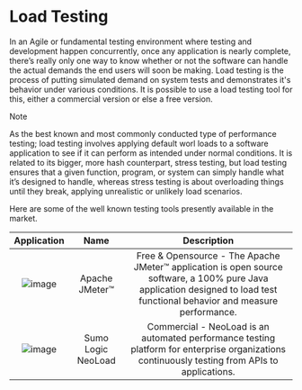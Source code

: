 # Load Testing

In an Agile or fundamental testing environment where testing and development happen concurrently, once any application is nearly complete, there’s really only one way to know whether or not the software can handle the actual demands the end users will soon be making. Load testing is the process of putting simulated demand on system tests and demonstrates it's behavior under various conditions. It is possible to use a load testing tool for this, either a commercial version or else a free version.

> [!NOTE]  
> As the best known and most commonly conducted type of performance testing; load testing involves applying default worl loads to a software application to see if it can perform as intended under normal conditions. It is related to its bigger, more hash counterpart, stress testing, but load testing ensures that a given function, program, or system can simply handle what it’s designed to handle, whereas stress testing is about overloading things until they break, applying unrealistic or unlikely load scenarios. 

Here are some of the well known testing tools presently available in the market.

| Application | Name    | Description    |
| :-----: | :---: | :---: |
| ![image](https://github.com/erangasandaruwan/LoadTesting/assets/25504137/0d751a3f-02b1-4406-ac46-7a7e7435139b) | Apache JMeter™ | Free & Opensource - The Apache JMeter™ application is open source software, a 100% pure Java application designed to load test functional behavior and measure performance. |
|![image](https://github.com/erangasandaruwan/LoadTesting/assets/25504137/a1bed064-296b-4827-a4e2-cdbec0995f1e) | Sumo Logic NeoLoad | Commercial - NeoLoad is an automated performance testing platform for enterprise organizations continuously testing from APIs to applications. |
